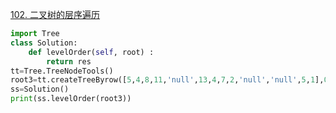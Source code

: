 [102. 二叉树的层序遍历](https://leetcode-cn.com/problems/binary-tree-level-order-traversal/)

```python
import Tree
class Solution:
    def levelOrder(self, root) :
        return res
tt=Tree.TreeNodeTools()
root3=tt.createTreeByrow([5,4,8,11,'null',13,4,7,2,'null','null',5,1],0)
ss=Solution()
print(ss.levelOrder(root3))
```